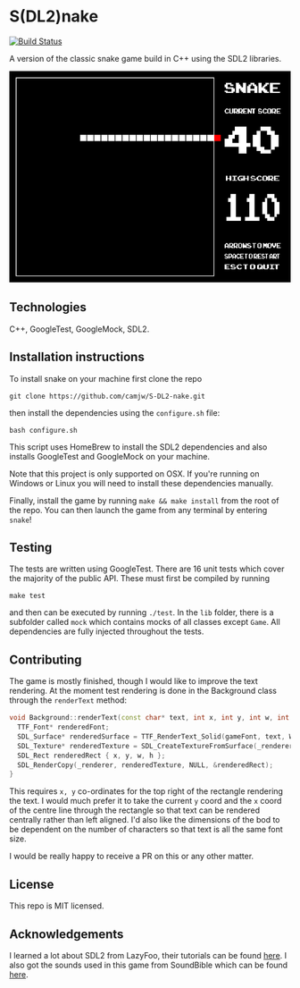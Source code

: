 # S(DL2)nake
[![Build Status](https://travis-ci.com/camjw/SnakeSnakeSnaaaaaaake.svg?branch=master)](https://travis-ci.com/camjw/SnakeSnakeSnaaaaaaake)

A version of the classic snake game build in C++ using the SDL2 libraries.

![Game Over](.assets/screens/gameOver.png)

## Technologies

C++, GoogleTest, GoogleMock, SDL2.

## Installation instructions

To install snake on your machine first clone the repo

```
git clone https://github.com/camjw/S-DL2-nake.git
```

then install the dependencies using the `configure.sh` file:

```
bash configure.sh
```

This script uses HomeBrew to install the SDL2 dependencies and also installs GoogleTest and GoogleMock on your machine.

Note that this project is only supported on OSX. If you're running on Windows or Linux you will need to install these dependencies manually.

Finally, install the game by running `make && make install` from the root of the repo. You can then launch the game from any terminal by entering `snake`!

## Testing

The tests are written using GoogleTest. There are 16 unit tests which cover the majority of the public API. These must first be compiled by running

```
make test
```

and then can be executed by running `./test`. In the `lib` folder, there is a subfolder called `mock` which contains mocks of all classes except `Game`. All dependencies are fully injected throughout the tests.

## Contributing

The game is mostly finished, though I would like to improve the text rendering. At the moment test rendering is done in the Background class through the `renderText` method:

```c++
void Background::renderText(const char* text, int x, int y, int w, int h) {
  TTF_Font* renderedFont;
  SDL_Surface* renderedSurface = TTF_RenderText_Solid(gameFont, text, White);
  SDL_Texture* renderedTexture = SDL_CreateTextureFromSurface(_renderer, renderedSurface);
  SDL_Rect renderedRect { x, y, w, h };
  SDL_RenderCopy(_renderer, renderedTexture, NULL, &renderedRect);
}
```

This requires `x, y` co-ordinates for the top right of the rectangle rendering the text. I would much prefer it to take the current `y` coord and the `x` coord of the centre line through the rectangle so that text can be rendered centrally rather than left aligned. I'd also like the dimensions of the bod to be dependent on the number of characters so that text is all the same font size.

I would be really happy to receive a PR on this or any other matter.

## License

This repo is MIT licensed.

## Acknowledgements

I learned a lot about SDL2 from LazyFoo, their tutorials can be found [here](http://lazyfoo.net/). I also got the sounds used in this game from SoundBible which can be found [here](http://soundbible.com).
